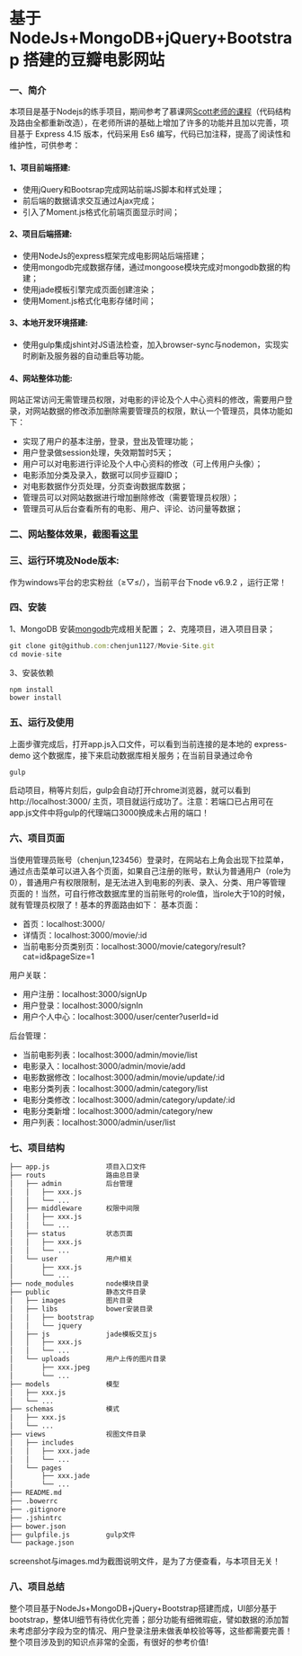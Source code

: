 # 基于 NodeJs+MongoDB+jQuery+Bootstrap 搭建的豆瓣电影网站
### 一、简介
本项目是基于Nodejs的练手项目，期间参考了慕课网[Scott老师的课程](http://www.imooc.com/learn/197)（代码结构及路由全都重新改造），在老师所讲的基础上增加了许多的功能并且加以完善，项目基于 Express 4.15 版本，代码采用 Es6 编写，代码已加注释，提高了阅读性和维护性，可供参考：
#### 1、项目前端搭建:
* 使用jQuery和Bootsrap完成网站前端JS脚本和样式处理；
* 前后端的数据请求交互通过Ajax完成；
* 引入了Moment.js格式化前端页面显示时间；
#### 2、项目后端搭建:
* 使用NodeJs的express框架完成电影网站后端搭建；
* 使用mongodb完成数据存储，通过mongoose模块完成对mongodb数据的构建；
* 使用jade模板引擎完成页面创建渲染；
* 使用Moment.js格式化电影存储时间；
#### 3、本地开发环境搭建:
* 使用gulp集成jshint对JS语法检查，加入browser-sync与nodemon，实现实时刷新及服务器的自动重启等功能。
#### 4、网站整体功能:
网站正常访问无需管理员权限，对电影的评论及个人中心资料的修改，需要用户登录，对网站数据的修改添加删除需要管理员的权限，默认一个管理员，具体功能如下：
* 实现了用户的基本注册，登录，登出及管理功能；
* 用户登录做session处理，失效期暂时5天；
* 用户可以对电影进行评论及个人中心资料的修改（可上传用户头像）；
* 电影添加分类及录入，数据可以同步豆瓣ID；
* 对电影数据作分页处理，分页查询数据库数据；
* 管理员可以对网站数据进行增加删除修改（需要管理员权限）；
* 管理员可从后台查看所有的电影、用户、评论、访问量等数据；
### 二、网站整体效果，截图看[这里](https://github.com/chenjun1127/Movie-Site/blob/master/images.md)
### 三、运行环境及Node版本:
作为windows平台的忠实粉丝（≥▽≤/），当前平台下node v6.9.2 ，运行正常！
### 四、安装
1、MongoDB 安装[mongodb](https://www.mongodb.org/downloads#production)完成相关配置；
2、克隆项目，进入项目目录；
```javascript
git clone git@github.com:chenjun1127/Movie-Site.git
cd movie-site
```
3、安装依赖
```javascript
npm install
bower install 
```
### 五、运行及使用
上面步骤完成后，打开app.js入口文件，可以看到当前连接的是本地的 express-demo 这个数据库，接下来启动数据库相关服务；在当前目录通过命令
```bash
gulp
```
启动项目，稍等片刻后，gulp会自动打开chrome浏览器，就可以看到 http://localhost:3000/ 主页，项目就运行成功了。注意：若端口已占用可在app.js文件中将gulp的代理端口3000换成未占用的端口！
### 六、项目页面
当使用管理员账号（chenjun,123456）登录时，在网站右上角会出现下拉菜单，通过点击菜单可以进入各个页面，如果自己注册的账号，默认为普通用户（role为0），普通用户有权限限制，是无法进入到电影的列表、录入、分类、用户等管理页面的！当然，可自行修改数据库里的当前账号的role值，当role大于10的时候，就有管理员权限了！基本的界面路由如下：
基本页面：
* 首页：localhost:3000/
* 详情页：localhost:3000/movie/:id
* 当前电影分页类别页：localhost:3000/movie/category/result?cat=id&pageSize=1

用户关联：

* 用户注册：localhost:3000/signUp
* 用户登录：localhost:3000/signIn
* 用户个人中心：localhost:3000/user/center?userId=id

后台管理：

* 当前电影列表：localhost:3000/admin/movie/list
* 电影录入：localhost:3000/admin/movie/add
* 电影数据修改：localhost:3000/admin/movie/update/:id
* 电影分类列表：localhost:3000/admin/category/list
* 电影分类修改：localhost:3000/admin/category/update/:id
* 电影分类新增：localhost:3000/admin/category/new
* 用户列表：localhost:3000/admin/user/list
### 七、项目结构
```bash
├── app.js              项目入口文件
├── routs               路由总目录
│   ├── admin           后台管理
│   │   ├── xxx.js
│   │   └── ...
│   ├── middleware      权限中间限
│   │   ├── xxx.js
│   │   └── ...
│   ├── status          状态页面
│   │   ├── xxx.js
│   │   └── ...
│   └── user            用户相关
│       ├── xxx.js
│       └── ...
├── node_modules        node模块目录
├── public              静态文件目录
│   ├── images          图片目录
│   ├── libs            bower安装目录
│   │   ├── bootstrap
│   │   └── jquery
│   ├── js              jade模板交互js
│   │   ├── xxx.js
│   │   └── ...
│   └── uploads         用户上传的图片目录
│       ├── xxx.jpeg
│       └── ...
├── models              模型
│   ├── xxx.js
│   └── ...
├── schemas             模式
│   ├── xxx.js
│   └── ...
├── views               视图文件目录
│   ├── includes
│   │   ├── xxx.jade
│   │   └── ...
│   └── pages
│       ├── xxx.jade
│       └── ...
├── README.md
├── .bowerrc            
├── .gitignore          
├── .jshintrc           
├── bower.json  
├── gulpfile.js         gulp文件
└── package.json
```
screenshot与images.md为截图说明文件，是为了方便查看，与本项目无关！
### 八、项目总结
整个项目基于NodeJs+MongoDB+jQuery+Bootstrap搭建而成，UI部分基于bootstrap，整体UI细节有待优化完善；部分功能有细微瑕疵，譬如数据的添加暂未考虑部分字段为空的情况、用户登录注册未做表单校验等等，这些都需要完善！整个项目涉及到的知识点非常的全面，有很好的参考价值!























<!--```javascript
git clone git@github.com:jonechen1127/express-movie.git
cd express-movie
```
#### 2、安装依赖
```javascript
npm install
bower install 
```
#### 3、执行
```javascript
node app
```
#### 4、打开浏览器浏览 http://localhost:8100/-->